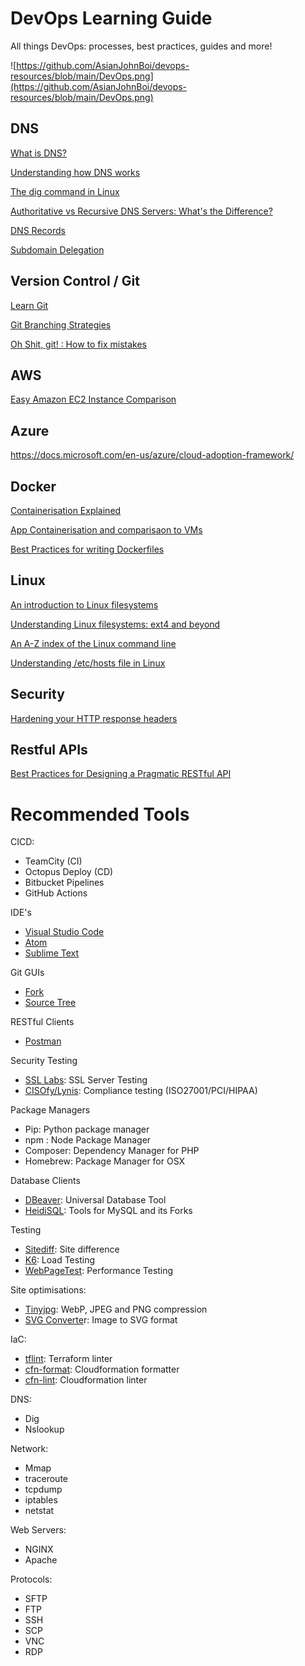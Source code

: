 # DevOps Learning Guide

All things DevOps: processes, best practices, guides and more!

![https://github.com/AsianJohnBoi/devops-resources/blob/main/DevOps.png](https://github.com/AsianJohnBoi/devops-resources/blob/main/DevOps.png)

## DNS

[What is DNS?](https://www.cloudflare.com/en-au/learning/dns/what-is-dns/)

[Understanding how DNS works](https://www.techrepublic.com/article/understanding-how-dns-works-part-2/)

[The dig command in Linux](https://www.journaldev.com/44148/dig-command-in-linux)

[Authoritative vs Recursive DNS Servers: What's the Difference?](https://dnsmadeeasyblog.medium.com/authoritative-vs-recursive-dns-servers-whats-the-difference-d0e5821c7617)

[DNS Records](https://www.cloudflare.com/en-au/learning/dns/dns-records/)

[Subdomain Delegation](https://www.cloudns.net/wiki/article/361/)

## Version Control / Git

[Learn Git](https://www.atlassian.com/git)

[Git Branching Strategies](https://nvie.com/posts/a-successful-git-branching-model)

[Oh Shit, git! : How to fix mistakes](http://ohshitgit.com/)

## AWS

[Easy Amazon EC2 Instance Comparison](https://instances.vantage.sh)

## Azure

https://docs.microsoft.com/en-us/azure/cloud-adoption-framework/

## Docker

[Containerisation Explained](https://www.docker.com/resources/what-container)

[App Containerisation and comparisaon to VMs](https://www.docker.com/resources/what-container)

[Best Practices for writing Dockerfiles](https://docs.docker.com/develop/develop-images/dockerfile_best-practices/)

## Linux

[An introduction to Linux filesystems](https://opensource.com/life/16/10/introduction-linux-filesystems)

[Understanding Linux filesystems: ext4 and beyond](https://opensource.com/article/18/4/ext4-filesystem)

[An A-Z index of the Linux command line](https://ss64.com/bash/)

[Understanding /etc/hosts file in Linux](https://www.thegeekdiary.com/understanding-etc-hosts-file-in-linux/)

## Security

[Hardening your HTTP response headers](https://scotthelme.co.uk/hardening-your-http-response-headers/)

## Restful APIs

[Best Practices for Designing a Pragmatic RESTful API](https://www.vinaysahni.com/best-practices-for-a-pragmatic-restful-api)

# Recommended Tools

CICD:

- TeamCity (CI)
- Octopus Deploy (CD)
- Bitbucket Pipelines
- GitHub Actions

IDE's

- [Visual Studio Code](https://code.visualstudio.com)
- [Atom](https://atom.io)
- [Sublime Text](https://www.sublimetext.com)

Git GUIs

- [Fork](https://git-fork.com)
- [Source Tree](https://www.sourcetreeapp.com)

RESTful Clients

- [Postman](https://www.getpostman.com/)

Security Testing

- [SSL Labs](https://www.ssllabs.com/ssltest/): SSL Server Testing
- [CISOfy/Lynis](https://github.com/CISOfy/lynis): Compliance testing (ISO27001/PCI/HIPAA)

Package Managers

- Pip: Python package manager
- npm : Node Package Manager
- Composer: Dependency Manager for PHP
- Homebrew: Package Manager for OSX

Database Clients

- [DBeaver](https://dbeaver.io): Universal Database Tool
- [HeidiSQL](https://www.google.com/url?sa=t&rct=j&q=&esrc=s&source=web&cd=&ved=2ahUKEwj6qILkzIXyAhWbfn0KHcT5ArsQFjAAegQIBRAD&url=https%3A%2F%2Fwww.heidisql.com%2F&usg=AOvVaw0EFDxRPgg_c4BdFJa9n954): Tools for MySQL and its Forks

Testing

- [Sitediff](https://github.com/evolvingweb/sitediff): Site difference
- [K6](https://k6.io): Load Testing
- [WebPageTest](https://webpagetest.org): Performance Testing

Site optimisations:

- [Tinyjpg](https://tinyjpg.com): WebP, JPEG and PNG compression
- [SVG Converte](https://image.online-convert.com/convert-to-svg)r: Image to SVG format

IaC:

- [tflint](https://github.com/terraform-linters/tflint): Terraform linter
- [cfn-format](https://github.com/awslabs/aws-cloudformation-template-formatter): Cloudformation formatter
- [cfn-lint](https://github.com/aws-cloudformation/cfn-lint): Cloudformation linter

DNS:

- Dig
- Nslookup

Network:

- Mmap
- traceroute
- tcpdump
- iptables
- netstat

Web Servers:

- NGINX
- Apache

Protocols:

- SFTP
- FTP
- SSH
- SCP
- VNC
- RDP